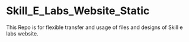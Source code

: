 # Skill_E_Labs_Website_Static
This Repo is for flexible transfer and usage of files and designs of Skill e labs website.
